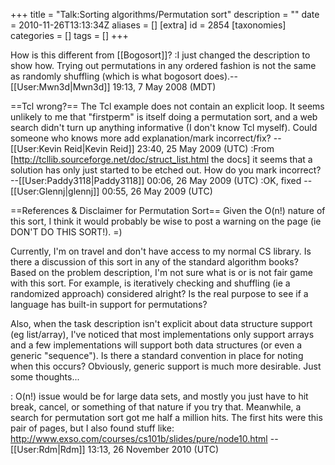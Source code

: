 +++
title = "Talk:Sorting algorithms/Permutation sort"
description = ""
date = 2010-11-26T13:13:34Z
aliases = []
[extra]
id = 2854
[taxonomies]
categories = []
tags = []
+++

How is this different from [[Bogosort]]?
:I just changed the description to show how. Trying out permutations in any ordered fashion is not the same as randomly shuffling (which is what bogosort does).--[[User:Mwn3d|Mwn3d]] 19:13, 7 May 2008 (MDT)

==Tcl wrong?==
The Tcl example does not contain an explicit loop. It seems unlikely to me that "firstperm" is itself doing a permutation sort, and a web search didn't turn up anything informative (I don't know Tcl myself). Could someone who knows more add explanation/mark incorrect/fix? --[[User:Kevin Reid|Kevin Reid]] 23:40, 25 May 2009 (UTC)
:From [http://tcllib.sourceforge.net/doc/struct_list.html the docs] it seems that a solution has only just started to be etched out. How do you mark incorrect? --[[User:Paddy3118|Paddy3118]] 00:06, 26 May 2009 (UTC)
:OK, fixed --[[User:Glennj|glennj]] 00:55, 26 May 2009 (UTC)

==References & Disclaimer for Permutation Sort==
Given the O(n!) nature of this sort, I think it would probably be wise to post a warning on the page (ie DON'T DO THIS SORT!).  =)

Currently, I'm on travel and don't have access to my normal CS library.  Is there a discussion of this sort in any of the standard algorithm books?  Based on the problem description, I'm not sure what is or is not fair game with this sort.  For example, is iteratively checking and shuffling (ie a randomized approach) considered alright?  Is the real purpose to see if a language has built-in support for permutations?  

Also, when the task description isn't explicit about data structure support (eg list/array), I've noticed that most implementations only support arrays and a few implementations will support both data structures (or even a generic "sequence").  Is there a standard convention in place for noting when this occurs?  Obviously, generic support is much more desirable.  Just some thoughts...

: O(n!) issue would be for large data sets, and mostly you just have to hit break, cancel, or something of that nature if you try that.  Meanwhile, a search for permutation sort got me half a million hits.  The first hits were this pair of pages, but I also found stuff like: http://www.exso.com/courses/cs101b/slides/pure/node10.html  --[[User:Rdm|Rdm]] 13:13, 26 November 2010 (UTC)
